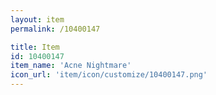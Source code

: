 ```yaml
---
layout: item
permalink: /10400147

title: Item
id: 10400147
item_name: 'Acne Nightmare'
icon_url: 'item/icon/customize/10400147.png'
---
```

